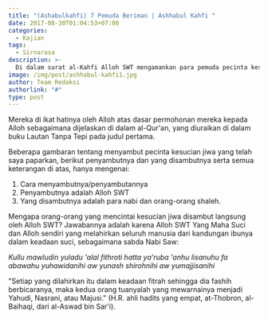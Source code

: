 ```yaml
---
title: "(Ashabulkahfi) 7 Pemuda Beriman | Ashhabul Kahfi "
date: 2017-08-30T01:04:53+07:00
categories: 
  - Kajian
tags: 
  - Sirnarasa
description: >-
  Di dalam surat al-Kahfi Alloh SWT mengamankan para pemuda pecinta kesucian jiwa, ditidurkan selama 309 tahun.
image: /img/post/ashhabul-kahfi1.jpg
author: Team Redaksi
authorlink: "#"
type: post
---
```

Mereka di ikat hatinya oleh Alloh atas dasar permohonan mereka kepada Alloh sebagaimana dijelaskan di dalam al-Qur'an, yang diuraikan di dalam buku Lautan Tanpa Tepi pada judul pertama.

Beberapa gambaran tentang menyambut pecinta kesucian jiwa yang telah saya paparkan, berikut penyambutnya dan yang disambutnya serta semua keterangan di atas, hanya mengenai:
1. Cara menyambutnya/penyambutannya
2. Penyambutnya adalah Alloh SWT
3. Yang disambutnya adalah para nabi dan orang-orang shaleh.

Mengapa orang-orang yang mencintai kesucian jiwa disambut langsung oleh Alloh SWT? Jawabannya adalah karena Alloh SWT Yang Maha Suci dan Alloh sendiri yang melahirkan seluruh manusia dari kandungan ibunya dalam keadaan suci, sebagaimana sabda Nabi Saw: 

_Kullu mawludin yuladu 'alal fithroti hatta ya'ruba 'anhu lisanuhu fa abawahu yuhawidanihi aw yunash shirohnihi aw yumajjisanihi_

"Setiap yang dilahirkan itu dalam keadaan fitrah sehingga dia fashih berbicaranya, maka kedua orang tuanyalah yang mewarnainya menjadi Yahudi, Nasrani, atau Majusi." (H.R. ahli hadits yang empat, at-Thobron, al-Baihaqi, dari al-Aswad bin Sar'i).